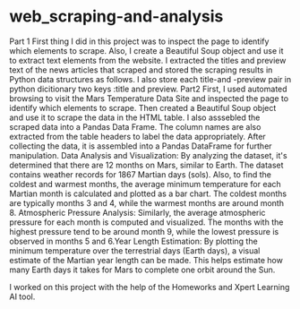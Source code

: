 # web_scraping-and-analysis
Part 1
First thing I did in this project was to inspect the page to identify which elements to scrape. Also, I create a Beautiful Soup object and use it to extract text elements from the website. 
I extracted the titles and preview text of the news articles that scraped and stored the scraping results in Python data structures as follows. I also store each title-and -preview pair in python dicitionary two keys :title and preview. 
Part2
First, I used automated browsing to visit the Mars Temperature Data Site and inspected the page to identify which elements to scrape.
Then created a Beautiful Soup object and use it to scrape the data in the HTML table. I also asssebled the scraped data into a Pandas Data Frame. The column names are also extracted from the table headers to label the data appropriately. After collecting the data, it is assembled into a Pandas DataFrame for further manipulation.
Data Analysis and Visualization:
By analyzing the dataset, it's determined that there are 12 months on Mars, similar to Earth. The dataset contains weather records for 1867 Martian days (sols). Also, to find the coldest and warmest months, the average minimum temperature for each Martian month is calculated and plotted as a bar chart. The coldest months are typically months 3 and 4, while the warmest months are around month 8. Atmospheric Pressure Analysis: Similarly, the average atmospheric pressure for each month is computed and visualized. The months with the highest pressure tend to be around month 9, while the lowest pressure is observed in months 5 and 6.Year Length Estimation: By plotting the minimum temperature over the terrestrial days (Earth days), a visual estimate of the Martian year length can be made. This helps estimate how many Earth days it takes for Mars to complete one orbit around the Sun.

I worked on this project with the help of the Homeworks and Xpert Learning AI tool. 

